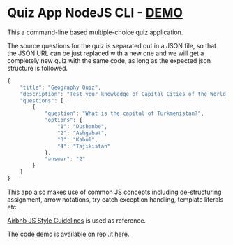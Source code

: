 # Quiz App NodeJS CLI - [DEMO](https://replit.com/@VineetDubey/QuizAppJSCli?lite=1&outputonly=1)

This a command-line based multiple-choice quiz application.

The source questions for the quiz is separated out in a JSON file, so that the JSON URL can be just replaced with a new one and we will get a completely new quiz with the same code, as long as the expected json structure is followed.
```javascript
{
    "title": "Geography Quiz",
    "description": "Test your knowledge of Capital Cities of the World!",
    "questions": [
        {
            "question": "What is the capital of Turkmenistan?",
            "options": {
                "1": "Dushanbe",
                "2": "Ashgabat",
                "3": "Kabul",
                "4": "Tajikistan"
            },
            "answer": "2"
        }
    ]
}
```

This app also makes use of common JS concepts including de-structuring assignment, arrow notations, try catch exception handling, template literals etc.  

[Airbnb JS Style Guidelines](https://airbnb.io/javascript/#table-of-contents) is used as reference.

The code demo is available on repl.it [here.](https://replit.com/@VineetDubey/QuizAppJSCli?lite=1&outputonly=1)
